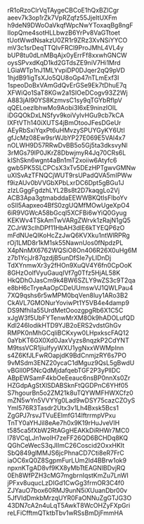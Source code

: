 rR1oRzoClrVqTAygeCBCoE1hQxBZlCgr
aeev7k3op1rZk7VpRZqfz55JjeItUXFm
h9deN9DWoOaVkqfWpcNwYToxaqBg8ngF
IIopQme4sotHLLbwzB6YrPv8VaGTtoet
tUotWwdNsakzU0ZR1r9ZRz3XvNSiYYCO
mV3c1srDeqTTQIvFRCl9ProJMhL4VL4y
bUP8tu0dLnMBqAjx0yErrFf8xxwhGNCW
oysSPvxdKqD1kd2GTdsZE9niV7Hi1Mrd
LGiaWTp1nJ1MLYvpiDP0DJqer2qQ9pVD
1hjdB91igTsXJo5QU8oGp47nTLmExf3I
1speoDoBxVAmGdQvErGSe9Ek7tDhuE7q
XFWiQo1SaT8KGw2a1SIOeDCogv93Z2Wj
A883jAI90YS8KzmvsC1sy9qTGYbRfIpV
qQELoezlbhwMo9Aobi3I6xE9ninzIOIL
iDGQOkDxLNSfyv9koiVylvHGu9cb7kCA
IXFtVTh140iXUTS4jBmOtooJFesDGeUr
AEyRbSxiYqxPt6uHMvzySPUYGyKY6UtI
gfJcMz08Ew9srWJbYP27E069E5VAl4x7
nOLWH9D57RRwDvBB5o5Gj5ta3dksvyNl
3rMGs79IP0JKrZ8DbwjmyR4Jq70CRs6L
kIShSkn6wgnt4aBn1mT2xoiiw6Atyfc6
gwb5PK5SLCPCsX3xTv5DEzHPTgwvGMNw
uXISvAzTFNQCjWUT9rsUPadQVA5mIPWw
f9izAUv0bVVGbXPbLxrDC6Dpt5gBGu1J
zIzLGggFgdzhLYL2Bs8t2D7kaqgLo2Vj
ACB3Apa3gtmabddaEEWWBKQtIsFlboYv
oSIl5Aapxeo4BfS0zgUQMfMOwUgeXpO4
6iR9VGWcA58bGcqI5XCFBi6wYiQ0Gyug
KEKWv4TSkAmTwVARgZWrvk1zRajN1gQ5
ZCJrW3clhDPf11HbAH3dIE6kTYEQP6zO
mFdNUeQIKoHcZzJwQ6KVXku1ntWlRPRg
rOj1LMD8r1kM1sk55NawnUos0fNpdzPL
X4pNnMX6762WQSiO8On406R26X0uHg6M
z7b1YcjJr87qzdjB5unDfSIe7yLIDnDj
TdXYnmwXr3y2fHOn9XuQV4Y6fn0CpOoK
8GHzOolfVyuGauqIVf7g0Tfz5HjAL58K
HkQDhOJasCm9k4BW6SZLY9wZS3c9T2qa
e8bH6cTryeAaOpCDeUUmswVJ1QWLPau4
7XQ9qshs6r5wMPM0bqVen8luy1ARo3B2
CkAVL7GMONurYoviwPt1Y5VB4e4damp9
DS9NfhiIa55UrdMetOoozgpgRb6X1C5C
xJgW3f5UbFYTenwMrXM8Ok9hADOLufQD
Kdl246lodikHTD9YJB2oERS2vdstGhGv
RMPK0nMhGCqliBCKxyw0LHpxkscFAQ12
0aYbKT6GX0Xd0JaxVyzs8nqzkP2CdYNT
M9tssVCR1jiuIfyyWXU1ygNxxWWMpInn
s4Z6KfJLFwROapjdK9BdCnmjzRY6s7PO
9vMSdm3ENZ20ycaC1dMguz9QsL5gBwdU
vBGlI0P5NcQdMjdafqebTGF2P3yPllDC
ABpEWSamF4kbOeEeauc6nsBP0nnXs0Zr
HZGdpAgStXlSDABSknFtQGDPnC6YHf05
S7hgourBn5o2ZM21k8uTQYWMFHWXCfz0
mZN5wYn5VVYYg0Lad9wDSY75cazCZOyS
YmI576R3Tasdr2Utx3v1Lh4Bxsk5Bcs1
ZgGPJ7rsvJTVuEElmfG14IftrrmpVPxu
TnTY0aYHJiI8eAe7h0x9K19rHuJveVIH
t585ca5fXbW2RtAGgHEAKkDiRHWr7MC0
l78VCqLJn1woIH7zeFF26QD6BCHDq8KQ
QGhCeWecS3qJIImC26Coscid2OxxHKIt
SbQ849glMMJS6jcPhnaCD7Cti8eR7FrC
iaOC6xQ0Z8SgpmFurLUm2ld4BBrw1ok9
npxnKTgAD8vf9KX8yMbTtEAGNlBDvjRQ
0Eh8WfPZH3cMG7mgbrnIqstKmZu7LnWI
jPFxv8uqucLzDIGd1CwGg3frmOR3C4f0
ZJYauO7box60RMJ9unN5iXUuanDbr00v
5JfVIdDmkbMrzqUYR0FaONNuZgGTJG3O
43DN7cA2n4uLqT5AwkT8WcOHZyFXpGri
reLFiCfftmQTktbTbv1wRSsBmDjFmmHA

